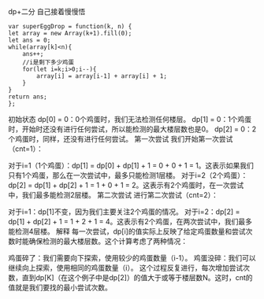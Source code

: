 dp+二分 自己接着慢慢悟

```code
var superEggDrop = function(k, n) {
let array = new Array(k+1).fill(0);
let ans = 0;
while(array[k]<n){
    ans++;
    //i是剩下多少鸡蛋
    for(let i=k;i>0;i--){
        array[i] = array[i-1] + array[i] + 1;
    }
}
return ans;
};
```
初始状态
dp[0] = 0：0个鸡蛋时，我们无法检测任何楼层。
dp[1] = 0：1个鸡蛋时，开始时还没有进行任何尝试，所以能检测的最大楼层数也是0。
dp[2] = 0：2个鸡蛋时，同样，还没有进行任何尝试。
第一次尝试
我们开始第一次尝试（cnt=1）：

对于i=1（1个鸡蛋）：dp[1] = dp[0] + dp[1] + 1 = 0 + 0 + 1 = 1。这表示如果我们只有1个鸡蛋，那么在一次尝试中，最多只能检测1层楼。
对于i=2（2个鸡蛋）：dp[2] = dp[1] + dp[2] + 1 = 1 + 0 + 1 = 2。这表示有2个鸡蛋时，在一次尝试中，我们最多能检测2层楼。
第二次尝试
进行第二次尝试（cnt=2）：

对于i=1：dp[1]不变，因为我们主要关注2个鸡蛋的情况。
对于i=2：dp[2] = dp[1] + dp[2] + 1 = 1 + 2 + 1 = 4。这表示有2个鸡蛋，在两次尝试中，我们最多能检测4层楼。
解释
每一次尝试，dp[i]的值实际上反映了给定鸡蛋数量和尝试次数时能确保检测的最大楼层数。这个计算考虑了两种情况：

鸡蛋碎了：我们需要向下探索，使用较少的鸡蛋数量（i-1）。
鸡蛋没碎：我们可以继续向上探索，使用相同的鸡蛋数量（i）。
这个过程反复进行，每次增加尝试次数，直到dp[K]（在这个例子中是dp[2]）的值大于或等于楼层数N。这时，cnt的值就是我们要找的最小尝试次数。    


  
